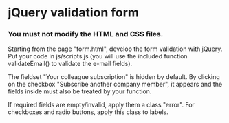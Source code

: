 # jQuery validation form
### You must not modify the HTML and CSS files.

Starting from the page "form.html", develop the form validation with jQuery.
Put your code in js/scripts.js (you will use the included function validateEmail() to validate the e-mail fields).

The fieldset "Your colleague subscription" is hidden by default. By clicking on the checkbox "Subscribe another company member", it appears and the fields inside must also be treated by your function.

If required fields are empty/invalid, apply them a class "error". For checkboxes and radio buttons, apply this class to labels.
